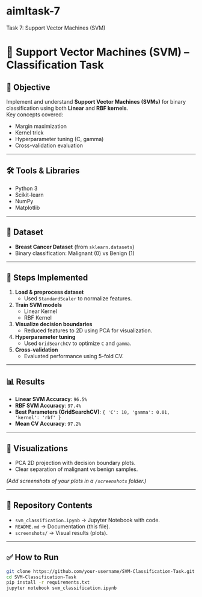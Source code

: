 # aimltask-7
Task 7: Support Vector Machines (SVM)
# 🧠 Support Vector Machines (SVM) – Classification Task

## 📌 Objective
Implement and understand **Support Vector Machines (SVMs)** for binary classification using both **Linear** and **RBF kernels**.  
Key concepts covered:
- Margin maximization  
- Kernel trick  
- Hyperparameter tuning (C, gamma)  
- Cross-validation evaluation  

---

## 🛠 Tools & Libraries
- Python 3  
- Scikit-learn  
- NumPy  
- Matplotlib  

---

## 📂 Dataset
- **Breast Cancer Dataset** (from `sklearn.datasets`)  
- Binary classification: Malignant (0) vs Benign (1)  

---

## 🚀 Steps Implemented
1. **Load & preprocess dataset**  
   - Used `StandardScaler` to normalize features.  
2. **Train SVM models**  
   - Linear Kernel  
   - RBF Kernel  
3. **Visualize decision boundaries**  
   - Reduced features to 2D using PCA for visualization.  
4. **Hyperparameter tuning**  
   - Used `GridSearchCV` to optimize `C` and `gamma`.  
5. **Cross-validation**  
   - Evaluated performance using 5-fold CV.  

---

## 📊 Results
- **Linear SVM Accuracy**: `96.5%`  
- **RBF SVM Accuracy**: `97.4%`  
- **Best Parameters (GridSearchCV)**: `{ 'C': 10, 'gamma': 0.01, 'kernel': 'rbf' }`  
- **Mean CV Accuracy**: `97.2%`  

---

## 📸 Visualizations
- PCA 2D projection with decision boundary plots.  
- Clear separation of malignant vs benign samples.  

*(Add screenshots of your plots in a `/screenshots` folder.)*  

---

## 📁 Repository Contents
- `svm_classification.ipynb` → Jupyter Notebook with code.  
- `README.md` → Documentation (this file).  
- `screenshots/` → Visual results (plots).  

---

## ✅ How to Run
```bash
git clone https://github.com/your-username/SVM-Classification-Task.git
cd SVM-Classification-Task
pip install -r requirements.txt
jupyter notebook svm_classification.ipynb
